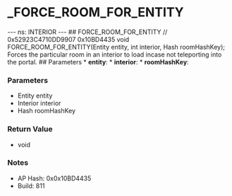 # _FORCE_ROOM_FOR_ENTITY

--- ns: INTERIOR --- ## FORCE_ROOM_FOR_ENTITY  // 0x52923C4710DD9907 0x10BD4435 void FORCE_ROOM_FOR_ENTITY(Entity entity, int interior, Hash roomHashKey);  Forces the particular room in an interior to load incase not teleporting into the portal.  ## Parameters * **entity**: * **interior**: * **roomHashKey**:

### Parameters
* Entity entity
* Interior interior
* Hash roomHashKey

### Return Value
* void

### Notes
* AP Hash: 0x0x10BD4435
* Build: 811

